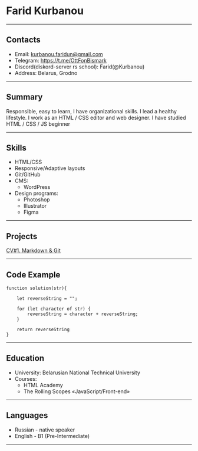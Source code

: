 # Farid Kurbanou

********************

## Contacts
* Email: kurbanou.faridun@gmail.com
* Telegram: https://t.me/OttFonBismark
* Discord(diskord-server rs school): Farid(@Kurbanou)
* Address: Belarus, Grodno

*********************

## Summary
Responsible, easy to learn, I have organizational skills. I lead a healthy lifestyle.
I work as an HTML / CSS editor and web designer. I have studied HTML / CSS / JS beginner 

******************** 

## Skills  
* HTML/CSS
* Responsive/Adaptive layouts
* Git/GitHub
* CMS:
    + WordPress
* Design programs:
    + Photoshop
    + Illustrator 
    + Figma 

********************

## Projects
[CV#1. Markdown & Git](https://Kurbanou.github.io/rsschool-cv/cv) 

********************

## Code Example
```
function solution(str){   
     
    let reverseString = "";

    for (let character of str) {
        reverseString = character + reverseString;
    }

    return reverseString
}
```

********************

## Education
* University: Belarusian National Technical University
* Courses:
    + HTML Academy
    + The Rolling Scopes «JavaScript/Front-end»
********************

## Languages
* Russian - native speaker
* English - B1 (Pre-Intermediate)

********************
